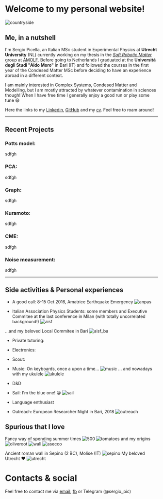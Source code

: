 # Welcome to my personal website!

![countryside](https://raw.githubusercontent.com/spicella/SergioPicella/master/imgs/countryside.jpg)

## Me, in a nutshell

I'm Sergio Picella, an Italian MSc student in Experimental Physics at **Utrecht University** (NL) currently working on my thesis in the *[Soft Robotic Matter](http://www.overvelde.com/)* group at [AMOLF](https://amolf.nl/). Before going to Netherlands I graduated at the **Università degli Studi "Aldo Moro"** in Bari (IT) and followed the courses in the first year of the Condesed Matter MSc before deciding to have an experience abroad in a different context.

I am mainly interested in Complex Systems, Condesed Matter and Modelling, but I am mostly attracted by whatever contamination in sciences though!
When I have free time I generally enjoy a good run or play some tune :smiley:

Here the links to my [Linkedin](https://www.linkedin.com/in/sergio-picella-26793a17a/), [GitHub](https://github.com/spicella) and my [cv](https://github.com/spicella/SergioPicella/blob/master/CV.pdf). Feel free to roam around!

***

## Recent Projects

### Potts model:
  sdfgh

### PCA:
  sdfgh

### Graph:
  sdfgh

### Kuramoto:
  sdfgh

### CME:
  sdfgh

### Noise measurement:
  sdfgh

***

## Side activities & Personal experiences
  - A good call: 8-15 Oct 2016, Amatrice Earthquake Emergency 
    ![anpas](https://raw.githubusercontent.com/spicella/SergioPicella/master/imgs/anpas.jpg)

  
  - Italian Association Physics Students: some members and Executive Commitee at the last conference in Milan (with totally uncorrelated background!) 
    ![aisf](https://raw.githubusercontent.com/spicella/SergioPicella/master/imgs/aisf.jpg)

  ...and my beloved Local Commitee in Bari 
    ![aisf_ba](https://raw.githubusercontent.com/spicella/SergioPicella/master/imgs/aisf_ba.jpg)

  - Private tutoring:
  - Electronics:
  - Scout:
  - Music: On keyboards, once a upon a time... 
    ![music](https://raw.githubusercontent.com/spicella/SergioPicella/master/imgs/music.jpg)
... and nowadays with my ukulele 
    ![ukulele](https://raw.githubusercontent.com/spicella/SergioPicella/master/imgs/ukulele.jpg)

  - D&D
  - Sail: I'm the blue one! :grinning:
    ![sail](https://raw.githubusercontent.com/spicella/SergioPicella/master/imgs/sail.jpg)

  - Language enthusiast
  - Outreach: European Researcher Night in Bari, 2018 
    ![outreach](https://raw.githubusercontent.com/spicella/SergioPicella/master/imgs/outreach.jpg)

  
## Spurious that I love
  Fancy way of spending summer times 
  ![500](https://raw.githubusercontent.com/spicella/SergioPicella/master/imgs/500.jpg)
  ![tomatoes](https://raw.githubusercontent.com/spicella/SergioPicella/master/imgs/tomatoes.jpg)
  and my origins
  ![oliveroot](https://raw.githubusercontent.com/spicella/SergioPicella/master/imgs/oliveroot.jpg)
  ![wall](https://raw.githubusercontent.com/spicella/SergioPicella/master/imgs/wall.jpg)
  ![asecco](https://raw.githubusercontent.com/spicella/SergioPicella/master/imgs/asecco.jpg)

  Ancient roman wall in Sepino (2 BC), Molise (IT)
  ![sepino](https://raw.githubusercontent.com/spicella/SergioPicella/master/imgs/sepino.jpg)
  My beloved Utrecht :heart:
  ![utrecht](https://raw.githubusercontent.com/spicella/SergioPicella/master/imgs/utrecht.jpg)
  
# Contacts & social

Feel free to contact me via [email](mailto:sergiopicella@gmail.com?subject=CiaoSergio!%20[GitHub]), [fb](https://www.facebook.com/sergio.picella) or Telegram (@sergio_pic)
